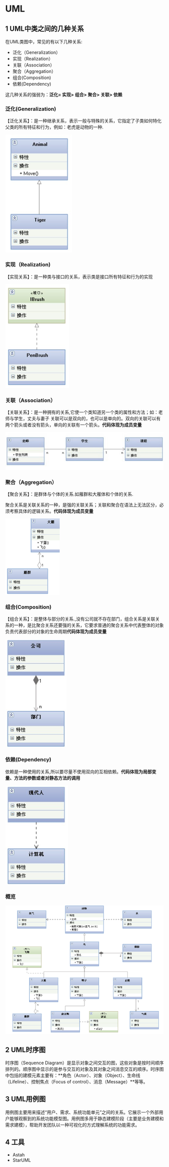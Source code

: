 # UML

## 1 UML中类之间的几种关系

在UML类图中，常见的有以下几种关系:

- 泛化（Generalization）
- 实现（Realization）
- 关联（Association）
- 聚合（Aggregation）
- 组合(Composition)
- 依赖(Dependency)

这几种关系的强弱为：**泛化= 实现> 组合> 聚合> 关联> 依赖**

### 泛化(Generalization)

【泛化关系】：是一种继承关系，表示一般与特殊的关系，它指定了子类如何特化父类的所有特征和行为，例如：老虎是动物的一种.

![泛化](index_files/generalization.jpg)

### 实现（Realization)

【实现关系】：是一种类与接口的关系，表示类是接口所有特征和行为的实现

![实现](index_files/realization.jpg)

### 关联（Association）

【关联关系】：是一种拥有的关系,它使一个类知道另一个类的属性和方法；如：老师与学生，丈夫与妻子
关联可以是双向的，也可以是单向的。双向的关联可以有两个箭头或者没有箭头，单向的关联有一个箭头。**代码体现为成员变量**

![关联关系](index_files/association.jpg)

### 聚合（Aggregation）

【聚合关系】：是群体与个体的关系.如雁群和大雁体和个体的关系.

聚合关系是关联关系的一种，是强的关联关系；关联和聚合在语法上无法区分，必须考察具体的逻辑关系。**代码体现为成员变量**

![聚合](index_files/aggregation.png)

### 组合(Composition)

【组合关系】：是整体与部分的关系.,没有公司就不存在部门，组合关系是关联关系的一种，是比聚合关系还要强的关系，它要求普通的聚合关系中代表整体的对象负责代表部分的对象的生命周期**代码体现为成员变量**

![组合](index_files/composition.jpg)

### 依赖(Dependency)

依赖是一种使用的关系,所以要尽量不使用双向的互相依赖。**代码体现为局部变量、方法的参数或者对静态方法的调用**

![依赖](index_files/dependency.jpg)

### 概览

![概览](index_files/class_relationship.png)

## 2 UML时序图

时序图（Sequence Diagram）是显示对象之间交互的图，这些对象是按时间顺序排列的。顺序图中显示的是参与交互的对象及其对象之间消息交互的顺序。时序图中包括的建模元素主要有：**角色（Actor）、对象（Object）、生命线（Lifeline）、控制焦点（Focus of control）、消息（Message）**等等。

## 3 UML用例图

用例图主要用来描述“用户、需求、系统功能单元”之间的关系。它展示一个外部用户能够观察到的系统功能模型图。用例图多用于静态建模阶段（主要是业务建模和需求建模），帮助开发团队以一种可视化的方式理解系统的功能需求。

## 4 工具

- Astah
- StarUML
